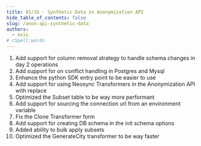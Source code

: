 ```yaml
---
title: 01/16 - Synthetic Data in Anonymization API
hide_table_of_contents: false
slug: /anon-api-synthetic-data
authors:
  - evis
# cSpell:words
---
```


1. Add support for column removal strategy to handle schema changes in day 2 operations
2. Add support for on conflict handling in Postgres and Mysql
3. Enhance the python SDK entry point to be easier to use
4. Add support for using Neosync Transformers in the Anonymization API with replace
5. Optimized the Subset table to be way more performant
6. Add support for sourcing the connection url from an environment variable
7. Fix the Clone Transformer form
8. Add support for creating DB schema in the init schema options
9. Added ability to bulk apply subsets
10. Optimized the GenerateCity transformer to be way faster
